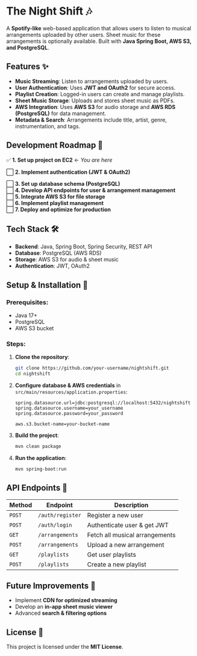 # The Night Shift 🎶  
A **Spotify-like** web-based application that allows users to listen to musical arrangements uploaded by other users. Sheet music for these arrangements is optionally available. Built with **Java Spring Boot, AWS S3, and PostgreSQL**.

## Features ✨  
- **Music Streaming**: Listen to arrangements uploaded by users.
- **User Authentication**: Uses **JWT and OAuth2** for secure access.
- **Playlist Creation**: Logged-in users can create and manage playlists.
- **Sheet Music Storage**: Uploads and stores sheet music as PDFs.
- **AWS Integration**: Uses **AWS S3** for audio storage and **AWS RDS (PostgreSQL)** for data management.
- **Metadata & Search**: Arrangements include title, artist, genre, instrumentation, and tags.

## Development Roadmap 🚀  
✅ **1. Set up project on EC2** ← *You are here*  

⬜ **2. Implement authentication (JWT & OAuth2)** 

⬜ **3. Set up database schema (PostgreSQL)**  
⬜ **4. Develop API endpoints for user & arrangement management**  
⬜ **5. Integrate AWS S3 for file storage**  
⬜ **6. Implement playlist management**  
⬜ **7. Deploy and optimize for production**  

## Tech Stack 🛠️  
- **Backend**: Java, Spring Boot, Spring Security, REST API
- **Database**: PostgreSQL (AWS RDS)
- **Storage**: AWS S3 for audio & sheet music
- **Authentication**: JWT, OAuth2

## Setup & Installation 🚀  
### Prerequisites:
- Java 17+
- PostgreSQL
- AWS S3 bucket

### Steps:
1. **Clone the repository**:
   ```sh
   git clone https://github.com/your-username/nightshift.git
   cd nightshift
   ```
2. **Configure database & AWS credentials** in `src/main/resources/application.properties`:
   ```properties
   spring.datasource.url=jdbc:postgresql://localhost:5432/nightshift
   spring.datasource.username=your_username
   spring.datasource.password=your_password
   
   aws.s3.bucket-name=your-bucket-name
   ```
3. **Build the project**:
   ```sh
   mvn clean package
   ```
4. **Run the application**:
   ```sh
   mvn spring-boot:run
   ```

## API Endpoints 📌  
| Method | Endpoint             | Description |
|--------|----------------------|-------------|
| `POST` | `/auth/register`     | Register a new user |
| `POST` | `/auth/login`        | Authenticate user & get JWT |
| `GET`  | `/arrangements`      | Fetch all musical arrangements |
| `POST` | `/arrangements`      | Upload a new arrangement |
| `GET`  | `/playlists`         | Get user playlists |
| `POST` | `/playlists`         | Create a new playlist |

## Future Improvements 🌱  
- Implement **CDN for optimized streaming**
- Develop an **in-app sheet music viewer**
- Advanced **search & filtering options**

## License 📜  
This project is licensed under the **MIT License**.

